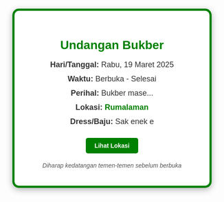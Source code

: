 <!DOCTYPE html>
<html lang="id">
<head>
    <meta charset="UTF-8">
    <meta name="viewport" content="width=device-width, initial-scale=1.0">
    <title>Undangan Bukber</title>
    <style>
        body {
            font-family: 'Poppins', sans-serif;
            background: url('bg.png') no-repeat center center;
            background-size: cover;
            color: #fff;
            text-align: center;
            padding: 20px;
            margin: 0;
            min-height: 100vh;
            background-attachment: fixed;
            padding-bottom: 50px;
        }
        .container {
            background: rgba(255, 255, 255, 0.85);
            border-radius: 15px;
            box-shadow: 0 4px 15px rgba(0, 0, 0, 0.3);
            padding: 25px;
            max-width: 80%;
            margin: auto;
            border: 5px solid #008000;
            color: #333;
            margin-bottom: 50px;
        }
        h1 {
            color: #008000;
            font-size: 28px;
            font-weight: bold;
        }
        .details {
            font-size: 18px;
            margin: 12px 0;
            font-weight: 500;
        }
        a {
            color: #008000;
            text-decoration: none;
            font-weight: bold;
        }
        .footer {
            margin-top: 20px;
            font-style: italic;
            color: #555;
        }
        .btn {
            display: inline-block;
            margin-top: 15px;
            padding: 10px 20px;
            background-color: #008000;
            color: #fff;
            text-decoration: none;
            border-radius: 5px;
            font-weight: bold;
            transition: 0.3s;
        }
        .btn:hover {
            background-color: #005700;
        }
    </style>
</head>
<body>
    <div class="container">
        <h1>Undangan Bukber</h1>
        <p class="details"><strong>Hari/Tanggal:</strong> Rabu, 19 Maret 2025</p>
        <p class="details"><strong>Waktu:</strong> Berbuka - Selesai</p>
        <p class="details"><strong>Perihal:</strong> Bukber mase...</p>
        <p class="details"><strong>Lokasi:</strong> <a href="https://maps.app.goo.gl/krYTAzuX2SHWJfTSA" target="_blank">Rumalaman</a></p>
        <p class="details"><strong>Dress/Baju:</strong> Sak enek e</p>
        <a class="btn" href="https://maps.app.goo.gl/krYTAzuX2SHWJfTSA" target="_blank">Lihat Lokasi</a>
        <p class="footer">Diharap kedatangan temen-temen sebelum berbuka</p>
    </div>
</body>
</html>
